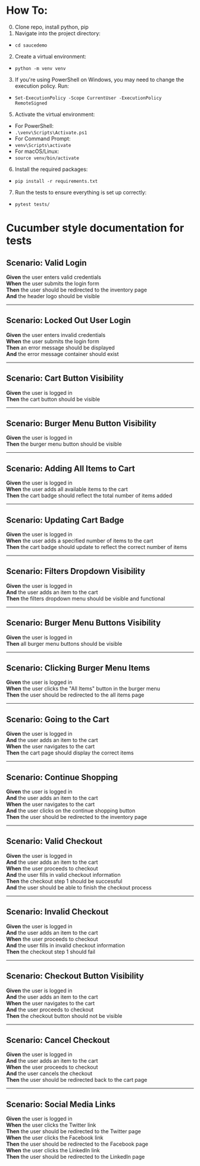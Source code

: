 # How To:
0. Clone repo, install python, pip
1. Navigate into the project directory:
- `cd saucedemo`
2. Create a virtual environment:
- `python -m venv venv`
3. If you're using PowerShell on Windows, you may need to change the execution policy. Run:  
- `Set-ExecutionPolicy -Scope CurrentUser -ExecutionPolicy RemoteSigned`

5. Activate the virtual environment:
- For PowerShell:
- `.\venv\Scripts\Activate.ps1`
- For Command Prompt:
- `venv\Scripts\activate`
- For macOS/Linux:
- `source venv/bin/activate`

6. Install the required packages:
- `pip install -r requirements.txt`
7. Run the tests to ensure everything is set up correctly:
- `pytest tests/`

# Cucumber style documentation for tests

## Scenario: Valid Login
**Given** the user enters valid credentials  
**When** the user submits the login form  
**Then** the user should be redirected to the inventory page  
**And** the header logo should be visible  

---

## Scenario: Locked Out User Login
**Given** the user enters invalid credentials  
**When** the user submits the login form  
**Then** an error message should be displayed  
**And** the error message container should exist  

---

## Scenario: Cart Button Visibility
**Given** the user is logged in  
**Then** the cart button should be visible  

---

## Scenario: Burger Menu Button Visibility
**Given** the user is logged in  
**Then** the burger menu button should be visible  

---

## Scenario: Adding All Items to Cart
**Given** the user is logged in  
**When** the user adds all available items to the cart  
**Then** the cart badge should reflect the total number of items added  

---

## Scenario: Updating Cart Badge
**Given** the user is logged in  
**When** the user adds a specified number of items to the cart  
**Then** the cart badge should update to reflect the correct number of items  

---

## Scenario: Filters Dropdown Visibility
**Given** the user is logged in  
**And** the user adds an item to the cart  
**Then** the filters dropdown menu should be visible and functional  

---

## Scenario: Burger Menu Buttons Visibility
**Given** the user is logged in  
**Then** all burger menu buttons should be visible  

---

## Scenario: Clicking Burger Menu Items
**Given** the user is logged in  
**When** the user clicks the "All Items" button in the burger menu  
**Then** the user should be redirected to the all items page  

---

## Scenario: Going to the Cart
**Given** the user is logged in  
**And** the user adds an item to the cart  
**When** the user navigates to the cart  
**Then** the cart page should display the correct items  

---

## Scenario: Continue Shopping
**Given** the user is logged in  
**And** the user adds an item to the cart  
**When** the user navigates to the cart  
**And** the user clicks on the continue shopping button  
**Then** the user should be redirected to the inventory page  

---

## Scenario: Valid Checkout
**Given** the user is logged in  
**And** the user adds an item to the cart  
**When** the user proceeds to checkout  
**And** the user fills in valid checkout information  
**Then** the checkout step 1 should be successful  
**And** the user should be able to finish the checkout process  

---

## Scenario: Invalid Checkout
**Given** the user is logged in  
**And** the user adds an item to the cart  
**When** the user proceeds to checkout  
**And** the user fills in invalid checkout information  
**Then** the checkout step 1 should fail  

---

## Scenario: Checkout Button Visibility
**Given** the user is logged in  
**And** the user adds an item to the cart  
**When** the user navigates to the cart  
**And** the user proceeds to checkout  
**Then** the checkout button should not be visible  

---

## Scenario: Cancel Checkout
**Given** the user is logged in  
**And** the user adds an item to the cart  
**When** the user proceeds to checkout  
**And** the user cancels the checkout  
**Then** the user should be redirected back to the cart page  

---

## Scenario: Social Media Links
**Given** the user is logged in  
**When** the user clicks the Twitter link  
**Then** the user should be redirected to the Twitter page  
**When** the user clicks the Facebook link  
**Then** the user should be redirected to the Facebook page  
**When** the user clicks the LinkedIn link  
**Then** the user should be redirected to the LinkedIn page  
